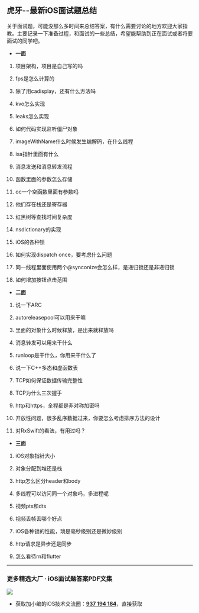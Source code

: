 ## 虎牙--最新iOS面试题总结

关于面试题，可能没那么多时间来总结答案，有什么需要讨论的地方欢迎大家指教。主要记录一下准备过程，和面试的一些总结，希望能帮助到正在面试或者将要面试的同学吧。

*   **一面**

1. 项目架构，项目是自己写的吗

2. fps是怎么计算的

3. 除了用cadisplay，还有什么方法吗

4. kvo怎么实现

5. leaks怎么实现

6. 如何代码实现监听僵尸对象

7. imageWithName什么时候发生编解码，在什么线程

8. isa指针里面有什么

9. 消息发送和消息转发流程

10. 函数里面的参数怎么存储

11. oc一个空函数里面有参数吗

12. 他们存在栈还是寄存器

13. 红黑树等查找时间复杂度

14. nsdictionary的实现

15. iOS的各种锁

16. 如何实现dispatch once，要考虑什么问题

17. 同一线程里面使用两个@synconize会怎么样，是递归锁还是非递归锁

18. 如何增加按钮点击范围

*   **二面**

1. 说一下ARC

2. autoreleasepool可以用来干嘛

3. 里面的对象什么时候释放，是出来就释放吗

4. 消息转发可以用来干什么

5. runloop是干什么，你用来干什么了

6. 说一下C++多态和虚函数表

7. TCP如何保证数据传输完整性

8. TCP为什么三次握手

9. http和https，全程都是非对称加密吗

10. 开放性问题，很多乱序数据过来，你要怎么考虑排序方法的设计

11. 对RxSwift的看法，有用过吗？

*   **三面**

1. iOS对象指针大小

2. 对象分配到堆还是栈

3. http怎么区分header和body

4. 多线程可以访问同一个对象吗，多进程呢

5. 视频pts和dts

6. 视频丢帧丢哪个好点

7. iOS各种锁的性能，琐是毫秒级别还是微妙级别

8. http请求是异步还是同步

9. 怎么看待rn和flutter

***
### 更多精选大厂 · iOS面试题答案PDF文集

![](https://upload-images.jianshu.io/upload_images/17495317-e01b6f4e054727b7.png?imageMogr2/auto-orient/strip%7CimageView2/2/w/1240)
* 获取加小编的iOS技术交流圈：**[937 194 184](https://jq.qq.com/?_wv=1027&k=5PARXCI)**，直接获取
